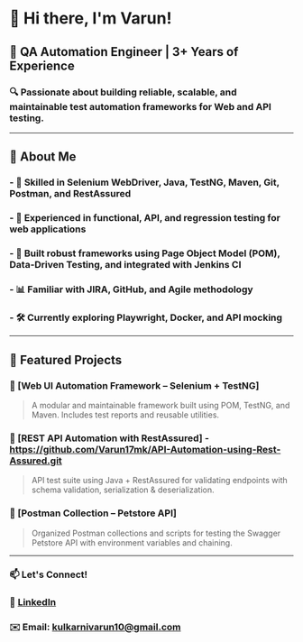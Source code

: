 # 👋 Hi there, I'm Varun!

## 🎯 QA Automation Engineer | 3+ Years of Experience  
### 🔍 Passionate about building reliable, scalable, and maintainable test automation frameworks for Web and API testing.

---

## 💼 About Me
### - 🔧 Skilled in **Selenium WebDriver**, **Java**, **TestNG**, **Maven**, **Git**, **Postman**, and **RestAssured**
### - 🧪 Experienced in **functional**, **API**, and **regression testing** for web applications
### - 🚀 Built robust frameworks using **Page Object Model (POM)**, **Data-Driven Testing**, and integrated with **Jenkins CI**
### - 📊 Familiar with **JIRA**, **GitHub**, and Agile methodology
### - 🛠️ Currently exploring **Playwright**, **Docker**, and **API mocking**

---

## 📂 Featured Projects

### 🔹 [Web UI Automation Framework – Selenium + TestNG]
> A modular and maintainable framework built using POM, TestNG, and Maven. Includes test reports and reusable utilities.

### 🔹 [REST API Automation with RestAssured] - https://github.com/Varun17mk/API-Automation-using-Rest-Assured.git
> API test suite using Java + RestAssured for validating endpoints with schema validation, serialization & deserialization.

### 🔹 [Postman Collection – Petstore API]
> Organized Postman collections and scripts for testing the Swagger Petstore API with environment variables and chaining.

---

### 📫 Let's Connect!
### 💼 [LinkedIn](https://www.linkedin.com/in/varunmk17/)
### ✉️ Email: kulkarnivarun10@gmail.com

